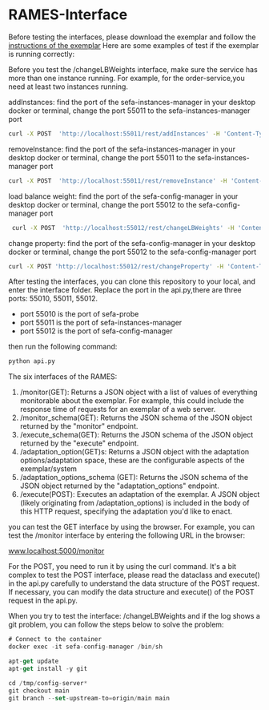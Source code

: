 # RAMES-Interface
Before testing the interfaces, please download the exemplar and follow the [instructions of the exemplar](https://zenodo.org/doi/10.5281/zenodo.10400820)
Here are some examples of test if the exemplar is running correctly:

Before you test the /changeLBWeights interface, make sure the service has more than one instance running. For example, for the order-service,you need at least two instances running. 

addInstances:
find the port of the sefa-instances-manager in your desktop docker or terminal,
change the port 55011 to the sefa-instances-manager port 

```bash
curl -X POST  'http://localhost:55011/rest/addInstances' -H 'Content-Type: application/json' -d '{"serviceImplementationName": "ordering-service","numberOfInstances": 1 }' 
```

removeInstance:
find the port of the sefa-instances-manager in your desktop docker or terminal,
change the port 55011 to the sefa-instances-manager port
```bash
curl -X POST  'http://localhost:55011/rest/removeInstance' -H 'Content-Type: application/json' -d '{"serviceImplementationName": "ordering-service","address":"sefa-ordering-service", "port":36057 }' 
```


load balance weight:
find the port of the sefa-config-manager in your desktop docker or terminal,
change the port 55012 to the sefa-config-manager port
```bash
 curl -X POST  'http://localhost:55012/rest/changeLBWeights' -H 'Content-Type: application/json' -d '{ "serviceId": "ORDERING-SERVICE","newWeights": {"ordering-service@sefa-ordering-service-36057:36057": 0.75,"ordering-service@sefa-ordering-service:58086":0.25}, "instancesToRemoveWeightOf": [] }'
```

change property:
find the port of the sefa-config-manager in your desktop docker or terminal,
change the port 55012 to the sefa-config-manager port
```bash
curl -X POST 'http://localhost:55012/rest/changeProperty' -H 'Content-Type: application/json' -d '{"serviceName": "ORDERING-SERVICE", "propertyName": "", "value": ""}'
```

After testing the interfaces, you can clone this repository to your local, and enter the interface folder.
Replace the port in the api.py,there are three ports: 55010, 55011, 55012. 
* port 55010 is the port of sefa-probe
* port 55011 is the port of sefa-instances-manager
* port 55012 is the port of sefa-config-manager

then run the following command:

```bash
python api.py
```

The six interfaces of the RAMES: 
<ol>
  <li>/monitor(GET): Returns a JSON object with a list of values of everything monitorable about the exemplar. For example, this could include the response time of requests for an exemplar of a web server.</li>
  <li>/monitor_schema(GET): Returns the JSON schema of the JSON object returned by the "monitor" endpoint.</li>
  <li>/execute_schema(GET): Returns the JSON schema of the JSON object returned by the "execute" endpoint.</li>
  <li>/adaptation_option(GET)s: Returns a JSON object with the adaptation options/adaptation space, these are the configurable aspects of the exemplar/system</li>
  <li>/adaptation_options_schema (GET): Returns the JSON schema of the JSON object returned by the "adaptation_options" endpoint.</li>
  <li>/execute(POST): Executes an adaptation of the exemplar. A JSON object (likely originating from /adaptation_options) is included in the body of this HTTP request, specifying the adaptation you'd like to enact.</li>
</ol>


you can test the GET interface by using the browser. For example, you can test the /monitor interface by entering the following URL in the browser:

www.localhost:5000/monitor

For the POST, you need to run it by using the curl command. 
It's a bit complex to test the POST interface, please read the dataclass and execute() in the api.py carefully to understand the data structure of the POST request.
If necessary, you can modify the data structure and execute() of the POST request in the api.py.

When you try to test the interface: /changeLBWeights and if the log shows a git problem, you can follow the steps below to solve the problem:

```jsx
# Connect to the container
docker exec -it sefa-config-manager /bin/sh

apt-get update
apt-get install -y git

cd /tmp/config-server*
git checkout main
git branch --set-upstream-to=origin/main main
```